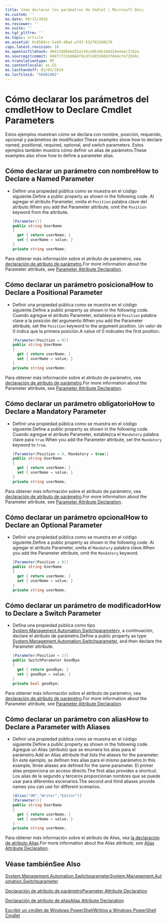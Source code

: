 ```yaml
---
title: Cómo declarar los parámetros de Cmdlet | Microsoft Docs
ms.custom: ''
ms.date: 09/13/2016
ms.reviewer: ''
ms.suite: ''
ms.tgt_pltfrm: ''
ms.topic: article
ms.assetid: 0c0509cc-5a50-49ad-a74f-5527023d0270
caps.latest.revision: 10
ms.openlocfilehash: d6613889ebd2ba139ce0b3de1b8d24e4aec37d2a
ms.sourcegitcommit: b6871f21bd666f9cd71dd336bb3f844cf472b56c
ms.translationtype: MT
ms.contentlocale: es-ES
ms.lasthandoff: 02/03/2019
ms.locfileid: "56861401"
---
```

# <a name="how-to-declare-cmdlet-parameters"></a><span data-ttu-id="999d3-102">Cómo declarar los parámetros del cmdlet</span><span class="sxs-lookup"><span data-stu-id="999d3-102">How to Declare Cmdlet Parameters</span></span>

<span data-ttu-id="999d3-103">Estos ejemplos muestran cómo se declara con nombre, posición, requerido, opcional y parámetros de modificador.</span><span class="sxs-lookup"><span data-stu-id="999d3-103">These examples show how to declare named, positional, required, optional, and switch parameters.</span></span> <span data-ttu-id="999d3-104">Estos ejemplos también muestra cómo definir un alias de parámetro.</span><span class="sxs-lookup"><span data-stu-id="999d3-104">These examples also show how to define a parameter alias.</span></span>

## <a name="how-to-declare-a-named-parameter"></a><span data-ttu-id="999d3-105">Cómo declarar un parámetro con nombre</span><span class="sxs-lookup"><span data-stu-id="999d3-105">How to Declare a Named Parameter</span></span>

- <span data-ttu-id="999d3-106">Definir una propiedad pública como se muestra en el código siguiente.</span><span class="sxs-lookup"><span data-stu-id="999d3-106">Define a public property as shown in the following code.</span></span> <span data-ttu-id="999d3-107">Al agregar el atributo Parameter, omita el `Position` palabra clave del atributo.</span><span class="sxs-lookup"><span data-stu-id="999d3-107">When you add the Parameter attribute, omit the `Position` keyword from the attribute.</span></span>

    ```csharp
    [Parameter()]
    public string UserName
    {
      get { return userName; }
      set { userName = value; }
    }
    private string userName;
    ```

<span data-ttu-id="999d3-108">Para obtener más información sobre el atributo de parámetro, vea [declaración de atributo de parámetro](./parameter-attribute-declaration.md).</span><span class="sxs-lookup"><span data-stu-id="999d3-108">For more information about the Parameter attribute, see [Parameter Attribute Declaration](./parameter-attribute-declaration.md).</span></span>

## <a name="how-to-declare-a-positional-parameter"></a><span data-ttu-id="999d3-109">Cómo declarar un parámetro posicional</span><span class="sxs-lookup"><span data-stu-id="999d3-109">How to Declare a Positional Parameter</span></span>

- <span data-ttu-id="999d3-110">Definir una propiedad pública como se muestra en el código siguiente.</span><span class="sxs-lookup"><span data-stu-id="999d3-110">Define a public property as shown in the following code.</span></span> <span data-ttu-id="999d3-111">Cuando agregue el atributo Parameter, establezca el `Position` palabra clave a la posición del argumento.</span><span class="sxs-lookup"><span data-stu-id="999d3-111">When you add the Parameter attribute, set the `Position` keyword to the argument position.</span></span> <span data-ttu-id="999d3-112">Un valor de 0 indica que la primera posición.</span><span class="sxs-lookup"><span data-stu-id="999d3-112">A value of 0 indicates the first position.</span></span>

    ```csharp
    [Parameter(Position = 0)]
    public string UserName
    {
      get { return userName; }
      set { userName = value; }
    }
    private string userName;
    ```

<span data-ttu-id="999d3-113">Para obtener más información sobre el atributo de parámetro, vea [declaración de atributo de parámetro](./parameter-attribute-declaration.md).</span><span class="sxs-lookup"><span data-stu-id="999d3-113">For more information about the Parameter attribute, see [Parameter Attribute Declaration](./parameter-attribute-declaration.md).</span></span>

## <a name="how-to-declare-a-mandatory-parameter"></a><span data-ttu-id="999d3-114">Cómo declarar un parámetro obligatorio</span><span class="sxs-lookup"><span data-stu-id="999d3-114">How to Declare a Mandatory Parameter</span></span>

- <span data-ttu-id="999d3-115">Definir una propiedad pública como se muestra en el código siguiente.</span><span class="sxs-lookup"><span data-stu-id="999d3-115">Define a public property as shown in the following code.</span></span> <span data-ttu-id="999d3-116">Cuando agregue el atributo Parameter, establezca el `Mandatory` palabra clave para `true`.</span><span class="sxs-lookup"><span data-stu-id="999d3-116">When you add the Parameter attribute, set the `Mandatory` keyword to `true`.</span></span>

    ```csharp
    [Parameter(Position = 0, Mandatory = true)]
    public string UserName
    {
      get { return userName; }
      set { userName = value; }
    }
    private string userName;
    ```

<span data-ttu-id="999d3-117">Para obtener más información sobre el atributo de parámetro, vea [declaración de atributo de parámetro](./parameter-attribute-declaration.md).</span><span class="sxs-lookup"><span data-stu-id="999d3-117">For more information about the Parameter attribute, see [Parameter Attribute Declaration](./parameter-attribute-declaration.md).</span></span>

## <a name="how-to-declare-an-optional-parameter"></a><span data-ttu-id="999d3-118">Cómo declarar un parámetro opcional</span><span class="sxs-lookup"><span data-stu-id="999d3-118">How to Declare an Optional Parameter</span></span>

- <span data-ttu-id="999d3-119">Definir una propiedad pública como se muestra en el código siguiente.</span><span class="sxs-lookup"><span data-stu-id="999d3-119">Define a public property as shown in the following code.</span></span> <span data-ttu-id="999d3-120">Al agregar el atributo Parameter, omita el `Mandatory` palabra clave.</span><span class="sxs-lookup"><span data-stu-id="999d3-120">When you add the Parameter attribute, omit the `Mandatory` keyword.</span></span>

    ```csharp
    [Parameter(Position = 0)]
    public string UserName
    {
      get { return userName; }
      set { userName = value; }
    }
    private string userName;
    ```

## <a name="how-to-declare-a-switch-parameter"></a><span data-ttu-id="999d3-121">Cómo declarar un parámetro de modificador</span><span class="sxs-lookup"><span data-stu-id="999d3-121">How to Declare a Switch Parameter</span></span>

- <span data-ttu-id="999d3-122">Defina una propiedad pública como tipo [System.Management.Automation.Switchparameter](/dotnet/api/System.Management.Automation.SwitchParameter)y, a continuación, declare el atributo de parámetro.</span><span class="sxs-lookup"><span data-stu-id="999d3-122">Define a public property as type [System.Management.Automation.Switchparameter](/dotnet/api/System.Management.Automation.SwitchParameter), and then declare the Parameter attribute.</span></span>

    ```csharp
    [Parameter(Position = 1)]
    public SwitchParameter GoodBye
    {
      get { return goodbye; }
      set { goodbye = value; }
    }
    private bool goodbye;
    ```

<span data-ttu-id="999d3-123">Para obtener más información sobre el atributo de parámetro, vea [declaración de atributo de parámetro](./parameter-attribute-declaration.md).</span><span class="sxs-lookup"><span data-stu-id="999d3-123">For more information about the Parameter attribute, see [Parameter Attribute Declaration](./parameter-attribute-declaration.md).</span></span>

## <a name="how-to-declare-a-parameter-with-aliases"></a><span data-ttu-id="999d3-124">Cómo declarar un parámetro con alias</span><span class="sxs-lookup"><span data-stu-id="999d3-124">How to Declare a Parameter with Aliases</span></span>

- <span data-ttu-id="999d3-125">Definir una propiedad pública como se muestra en el código siguiente.</span><span class="sxs-lookup"><span data-stu-id="999d3-125">Define a public property as shown in the following code.</span></span> <span data-ttu-id="999d3-126">Agregue un Alias (atributo) que se enumera los alias para el parámetro.</span><span class="sxs-lookup"><span data-stu-id="999d3-126">Add an Alias attribute that lists the aliases for the parameter.</span></span> <span data-ttu-id="999d3-127">En este ejemplo, se definen tres alias para el mismo parámetro.</span><span class="sxs-lookup"><span data-stu-id="999d3-127">In this example, three aliases are defined for the same parameter.</span></span> <span data-ttu-id="999d3-128">El primer alias proporciona un acceso directo.</span><span class="sxs-lookup"><span data-stu-id="999d3-128">The first alias provides a shortcut.</span></span> <span data-ttu-id="999d3-129">Los alias de la segundo y terceros proporcionan nombres que se puede usar para diferentes escenarios.</span><span class="sxs-lookup"><span data-stu-id="999d3-129">The second and third aliases provide names you can use for different scenarios.</span></span>

    ```csharp
    [Alias("UN","Writer","Editor")]
    [Parameter()]
    public string UserName
    {
      get { return userName; }
      set { userName = value; }
    }
    private string userName;
    ```

<span data-ttu-id="999d3-130">Para obtener más información sobre el atributo de Alias, vea [la declaración de atributo Alias](./alias-attribute-declaration.md).</span><span class="sxs-lookup"><span data-stu-id="999d3-130">For more information about the Alias attribute, see [Alias Attribute Declaration](./alias-attribute-declaration.md).</span></span>

## <a name="see-also"></a><span data-ttu-id="999d3-131">Véase también</span><span class="sxs-lookup"><span data-stu-id="999d3-131">See Also</span></span>

[<span data-ttu-id="999d3-132">System.Management.Automation.Switchparameter</span><span class="sxs-lookup"><span data-stu-id="999d3-132">System.Management.Automation.Switchparameter</span></span>](/dotnet/api/System.Management.Automation.SwitchParameter)

[<span data-ttu-id="999d3-133">Declaración de atributo de parámetro</span><span class="sxs-lookup"><span data-stu-id="999d3-133">Parameter Attribute Declaration</span></span>](./parameter-attribute-declaration.md)

[<span data-ttu-id="999d3-134">Declaración de atributo de alias</span><span class="sxs-lookup"><span data-stu-id="999d3-134">Alias Attribute Declaration</span></span>](./alias-attribute-declaration.md)

[<span data-ttu-id="999d3-135">Escribir un cmdlet de Windows PowerShell</span><span class="sxs-lookup"><span data-stu-id="999d3-135">Writing a Windows PowerShell Cmdlet</span></span>](./writing-a-windows-powershell-cmdlet.md)

